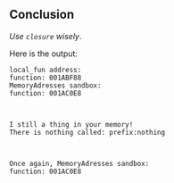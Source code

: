 ## Conclusion  

_Use `closure` wisely_.  

Here is the output:
```
local_fun address:  
function: 001ABF88
MemoryAdresses sandbox:
function: 001AC0E8



I still a thing in your memory!
There is nothing called: prefix:nothing



Once again, MemoryAdresses sandbox:
function: 001AC0E8
```